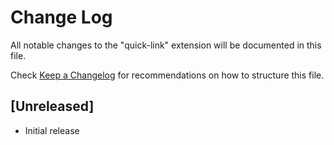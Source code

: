 # Change Log
All notable changes to the "quick-link" extension will be documented in this file.

Check [Keep a Changelog](http://keepachangelog.com/) for recommendations on how to structure this file.

## [Unreleased]
- Initial release